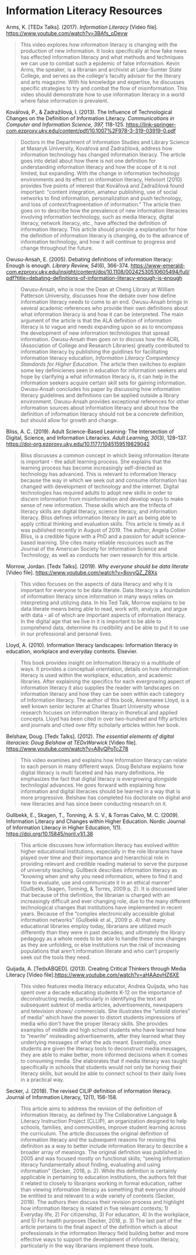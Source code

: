 # Information Literacy Resources #

Arms, K. \[TEDx Talks]. (2017). *Information Literacy* \[Video file]. https://www.youtube.com/watch?v=3BAfs_oDevw 
> This video explores how information literacy is changing with the production of new information. It looks specifically at how fake news has effected information literacy and what methods and techniques we can use to combat such a epidemic of false information. Kevin Arms, the speaker, is a librarian and archivist at Lake-Sumter State College, and serves as the college's faculty advisor for the literary and arts magazine. With his knowledge and expertise, he discusses specific strategies to try and combat the flow of misinformation. This video should demonstrate how to use information literacy in a world where false information is prevalent. 

Kovářová, P., & Zadražilová, I. (2013). The Influence of Technological Changes on the Definition of Information Literacy. *Communications in Computer and Information Science, 397,* 118-125. https://link-springer-com.ezproxy.uky.edu/content/pdf/10.1007%2F978-3-319-03919-0.pdf
> Doctors in the Department of Information Studies and Library Science at Masaryk University, Kovářová and Zadražilová, address how information technology has changed information literacy. The article goes into detail about how there is not one definition for understanding information literacy and how the scope of it is not limited, but expanding. With the change in information technology environments and its effect on information literacy, Helvoort (2010) provides five points of interest that Kovářová and Zadražilová found important: "content integration, amateur publishing, use of social networks to find information, personalization and push technology, and loss of context/fragmentation of information." The article then goes on to describe how the prevalence of new information literacies involving information technology, such as media literacy, digital literacy, network literacy, etc., have affected the definition of information literacy. This article should provide a explanation for how the definition of information literacy is changing, do to the advance of information technology, and how it will continue to progress and change throughout the future.

Owusu-Ansah, E. (2005). Debating definitions of information literacy: Enough is enough. *Library Review, 54*(6), 366-374. https://www-emerald-com.ezproxy.uky.edu/insight/content/doi/10.1108/00242530510605494/full/pdf?title=debating-definitions-of-information-literacy-enough-is-enough
> Owusu-Ansah, who is now the Dean at Cheng Library at William Patterson University, discusses how the debate over how define information literacy needs to come to an end. Owusu-Ansah brings in several academic references who provide their own definitions about what information literacy is and how it can be interpreted. The main argument of the article is that the ALA definition of information literacy is to vague and needs expanding upon so as to encompass the development of new information technologies that spread information. Owusu-Ansah then goes on to discuss how the ACRL (Association of College and Research Libraries) greatly contributed to information literacy by publishing the guidlines for facilitating information literacy education, *Information Literacy Compentency Standards for Higher Education*. The article then switches to explain some key definicienes seen in education for information seekers and hope by clarifying a what information literacy is, it can help in the information seekers acquire certain skill sets for gaining information. Owusu-Ansah concludes his paper by discussing how information literacy guidelines and definitions can be applied outside a library environment. Owusu-Ansah provides exceptional references for other information sources about information literacy and about how the definition of information literacy should not be a concrete definition, but should allow for growth and change.

Bliss, A. C. (2019). Adult Science-Based Learning: The Intersection of Digital, Science, and Information Literacies. *Adult Learning, 30*(3), 128–137. https://doi-org.ezproxy.uky.edu/10.1177/1045159519829042
> Bliss discusses a common concept in which being information literate is important - the adult learning process. She explains that the learning process has become increasingly self-directed as technology has advanced. This is relevant to information literacy because the way in which we seek out and consume information has changed with development of technology and the internet. Digital technologies has required adults to adopt new skills in order to discern information from misinformation and develop ways to make sense of new information. These skills which are the trifecta of literacy skills are digital literacy, science literacy, and information literacy. Bliss defines information literacy in part as being able to apply critical thinking and evaluation skills. This article is timely as it was published recently in August of 2019. The author, Angela Collier Bliss, is a credible figure with a PhD and a passion for adult science-based learning. She cites many reliable rescources such as the Journal of the American Society for Information Science and Technology, as well as conducts her own research for this article.

Morrow, Jordan. \[Tedx Talks]. (2019). *Why everyone should be data literate* \[Video file]. https://www.youtube.com/watch?v=8ovyQZ_Z8Xs
> This video focuses on the aspects of data literacy and why it is important for everyone to be data literate. Data literacy is a foundation of information literacy since information in many ways relies on interpreting and utilizing data. In his Ted Talk, Morrow explains to be data literate means being able to read, work with, analyze, and argue with data - all of which are important aspects of information literacy. In the digital age that we live in it is important to be able to comprehend data, determine its credibility and be able to put it to use in our professional and personal lives.

Lloyd, A. (2010). Information literacy landscapes: Information literacy in education, workplace and everyday contexts. Elsevier.
> This book provides insight on Information literacy in a multitude of ways. It provides a conceptual orientation, details on how information literacy is used within the workplace, education, and academic libraries. After explaining the specifics for each evergrowing aspect of information literacy it also supplies the reader with landscapes on information literacy and how they can be seen within each category of Information literacy. The author of this book, Annemaree Lloyd, is a well known senior lecturer at Charles Stuart University whose research focuses on information literacy in thoretical and applied concepts. Lloyd has been cited in over two-hundred and fifty articles and journals and cited over fifty scholarly articles within her book.

Belshaw, Doug. \[Tedx Talks]. (2012). *The essential elements of digital literacies: Doug Belshaw at TEDxWarwick* \[Video file]. https://www.youtube.com/watch?v=A8yQPoTcZ78
> This video examines and explains how Information literacy can relate to each person in many different ways. Doug Belshaw explains how digital literacy is multi faceted and has many definitions. He emphasizes the fact that digital literacy is evergrowing alongside technilogial advances. He goes forward with explaining how information and digital literacies should be learned in a way that is more progressive. Belshaw has completed his doctorate on digital and new literacies and has since been conducting research on it. 

Gullbekk, E., Skagen, T., Tonning, A. S. V., & Torras Calvo, M. C. (2009). Information Literacy and Changes within Higher Education. Nordic Journal of Information Literacy in Higher Education, 1(1). https://doi.org/10.15845/noril.v1i1.38
> This article discusses how information literacy has evolved within higher educational institutions, especially in the role librarians have played over time and their importance and hierarchical role in providing relevant and credible reading material to serve the purpose of university teaching. Gullbeck describes information literacy as “knowing when and why you need information, where to find it and how to evaluate, use and communicate it in an ethical manner” (Gullbekk, Skagen, Tonning, & Torres, 2009 p. 2). It is discussed later that because of this definition, the librarian is charged with an increasingly difficult and ever changing role, due to the many different technological changes that institutions have implemented in recent years. Because of the “complex electronically accessible global information networks” (Gullbekk et al., 2009 p. 4) that many educational libraries employ today, librarians are utilized much differently than they were in past decades; and ultimately the library pedagogy as a whole needs to be able to handle these new changes as they are unfolding, or else institutions run the risk of increasing populations that aren’t information literate and who can’t properly seek out the tools they need. 

Quijada, A. [TedxABQED]. (2013). Creating Critical Thinkers through Media Literacy [Video file].https://www.youtube.com/watch?v=aHAApvHZ6XE
>This video features media literacy educator, Andrea Quijada, who has spent over a decade educating students K-12 on the importance of deconstructing media, particularly in identifying the text and subsequent subtext of media articles, advertisements, newspapers and television shows/ commercials. She illustrates the “untold stories” of media” which have the power to distort students impressions of media who don't have the proper literacy skills. She provides examples of middle and high school students who have learned how to “rewrite” misleading advertisements, after they learned what they underlying messages of what the ads meant. Essentially, once students are given the literacy tools to deconstruct media messages, they are able to make better, more informed decisions when it comes to consuming media. She elaborates that if media literacy was taught specifically in schools that students would not only be honing their literacy skills, but would be able to connect school to their daily lives in a practical way. 

Secker, J. (2018). The revised CILIP definition of information literacy. Journal of Information Literacy, 12(1), 156-158.
>This article aims to address the revision of the definition of information literacy, as defined by The Collaborative Language & Literacy Instruction Project (CLLIP), an organization designed to help schools, families, and communities, improve student learning across the curriculum. The article discusses the original definition of information literacy and the subsequent reasons for revising this definition as a way to better include information literacy to describe a broader array of meanings. The original definition was published in 2005 and was focused mostly on functional skills; “seeing information literacy fundamentally about finding, evaluating and using information” (Secker, 2018, p. 2). While this definition is certainly applicable in pertaining to education institutions, the authors felt that it related to closely to librarians working in formal education, rather than viewing information literacy as something that everyone should be entitled to and relevant to a wide variety of contexts (Secker, 2018). The authors then discuss their revision process and highlight how information literacy is related in five relevant contexts; 1) Everyday life, 2) For citizenship, 3) For education, 4) In the workplace, and 5) For health purposes (Secker, 2018, p. 3) The last part of the article pertains to the final aspect of the definition which is about professionals in the information literacy field building better and more effective ways to support the development of information literacy, particularly in the way librarians implement these tools.
 
 
 




